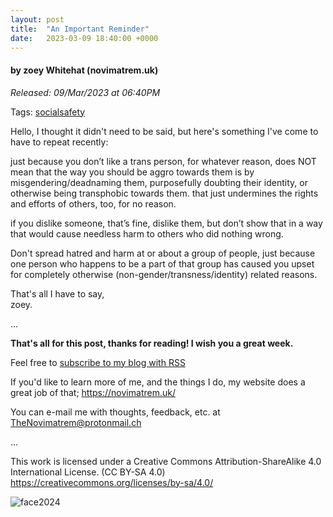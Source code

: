 ```yaml
---
layout: post
title:  "An Important Reminder"
date:   2023-03-09 18:40:00 +0000
---
```

#### by zoey Whitehat (novimatrem.uk)
*Released: 09/Mar/2023 at 06:40PM*

Tags: <a href="https://novimatrem.uk/tagged-blog-posts/#socialsafety" target="_blank">socialsafety</a>

Hello, I thought it didn't need to be said, but here's something I've come to have to repeat recently:

just because you don’t like a trans person, for whatever reason, does NOT mean that the way you should be aggro towards them is by misgendering/deadnaming them, purposefully doubting their identity, or otherwise being transphobic towards them. that just undermines the rights and efforts of others, too, for no reason.

if you dislike someone, that’s fine, dislike them, but don’t show that in a way that would cause needless harm to others who did nothing wrong.

Don't spread hatred and harm at or about a group of people, just because one person who happens to be a part of that group has caused you upset for completely otherwise (non-gender/transness/identity) related reasons.

That's all I have to say,<br>
zoey.

...

**That's all for this post, thanks for reading! I wish you a great week.**

Feel free to <a href="https://novimatrem.gitlab.io/blog/feed.xml" target="_blank">subscribe to my blog with RSS</a>

If you'd like to learn more of me, and the things I do, my website does a great job of that; <a href="https://novimatrem.uk/" target="_blank">https://novimatrem.uk/</a>

You can e-mail me with thoughts, feedback, etc. at [TheNovimatrem@protonmail.ch](mailto:TheNovimatrem@protonmail.ch)

...

This work is licensed under a Creative Commons Attribution-ShareAlike 4.0 International License. (CC BY-SA 4.0)
<a href="https://creativecommons.org/licenses/by-sa/4.0/" target="_blank">https://creativecommons.org/licenses/by-sa/4.0/</a>

![face2024](https://gitlab.com/Novimatrem/blog/-/raw/master/face2024.png)
